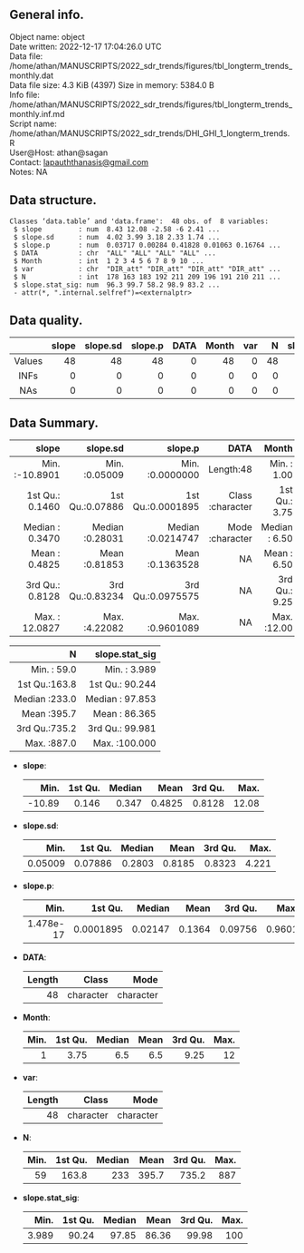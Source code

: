 <!-- This is a markdown file. -->


 General info.
---------------

Object name:    object      
Date written:   2022-12-17 17:04:26.0 UTC  
Data file:      /home/athan/MANUSCRIPTS/2022_sdr_trends/figures/tbl_longterm_trends_monthly.dat      
Data file size: 4.3 KiB (4397) 
Size in memory: 5384.0 B      
Info file:      /home/athan/MANUSCRIPTS/2022_sdr_trends/figures/tbl_longterm_trends_monthly.inf.md      
Script name:    /home/athan/MANUSCRIPTS/2022_sdr_trends/DHI_GHI_1_longterm_trends.R      
User@Host:      athan@sagan   
Contact:        <lapauththanasis@gmail.com>      
Notes:          NA      


 Data structure.
-----------------

```
Classes ‘data.table’ and 'data.frame':	48 obs. of  8 variables:
 $ slope         : num  8.43 12.08 -2.58 -6 2.41 ...
 $ slope.sd      : num  4.02 3.99 3.18 2.33 1.74 ...
 $ slope.p       : num  0.03717 0.00284 0.41828 0.01063 0.16764 ...
 $ DATA          : chr  "ALL" "ALL" "ALL" "ALL" ...
 $ Month         : int  1 2 3 4 5 6 7 8 9 10 ...
 $ var           : chr  "DIR_att" "DIR_att" "DIR_att" "DIR_att" ...
 $ N             : int  178 163 183 192 211 209 196 191 210 211 ...
 $ slope.stat_sig: num  96.3 99.7 58.2 98.9 83.2 ...
 - attr(*, ".internal.selfref")=<externalptr> 
```


 Data quality.
---------------

| &nbsp; | slope | slope.sd | slope.p | DATA | Month | var |  N | slope.stat_sig |
|:------:|------:|---------:|--------:|-----:|------:|----:|---:|---------------:|
| Values |    48 |       48 |      48 |    0 |    48 |   0 | 48 |             48 |
|  INFs  |     0 |        0 |       0 |    0 |     0 |   0 |  0 |              0 |
|  NAs   |     0 |        0 |       0 |    0 |     0 |   0 |  0 |              0 |


 Data Summary.
---------------

|            slope |        slope.sd |           slope.p |             DATA |         Month |              var |
|-----------------:|----------------:|------------------:|-----------------:|--------------:|-----------------:|
| Min.   :-10.8901 | Min.   :0.05009 | Min.   :0.0000000 |        Length:48 | Min.   : 1.00 |        Length:48 |
| 1st Qu.:  0.1460 | 1st Qu.:0.07886 | 1st Qu.:0.0001895 | Class :character | 1st Qu.: 3.75 | Class :character |
| Median :  0.3470 | Median :0.28031 | Median :0.0214747 | Mode  :character | Median : 6.50 | Mode  :character |
| Mean   :  0.4825 | Mean   :0.81853 | Mean   :0.1363528 |               NA | Mean   : 6.50 |               NA |
| 3rd Qu.:  0.8128 | 3rd Qu.:0.83234 | 3rd Qu.:0.0975575 |               NA | 3rd Qu.: 9.25 |               NA |
| Max.   : 12.0827 | Max.   :4.22082 | Max.   :0.9601089 |               NA | Max.   :12.00 |               NA |

 

|             N |  slope.stat_sig |
|--------------:|----------------:|
| Min.   : 59.0 | Min.   :  3.989 |
| 1st Qu.:163.8 | 1st Qu.: 90.244 |
| Median :233.0 | Median : 97.853 |
| Mean   :395.7 | Mean   : 86.365 |
| 3rd Qu.:735.2 | 3rd Qu.: 99.981 |
| Max.   :887.0 | Max.   :100.000 |



  * **slope**:


    |   Min. | 1st Qu. | Median |   Mean | 3rd Qu. |  Max. |
    |-------:|--------:|-------:|-------:|--------:|------:|
    | -10.89 |   0.146 |  0.347 | 0.4825 |  0.8128 | 12.08 |

  * **slope.sd**:


    |    Min. | 1st Qu. | Median |   Mean | 3rd Qu. |  Max. |
    |--------:|--------:|-------:|-------:|--------:|------:|
    | 0.05009 | 0.07886 | 0.2803 | 0.8185 |  0.8323 | 4.221 |

  * **slope.p**:


    |      Min. |   1st Qu. |  Median |   Mean | 3rd Qu. |   Max. |
    |----------:|----------:|--------:|-------:|--------:|-------:|
    | 1.478e-17 | 0.0001895 | 0.02147 | 0.1364 | 0.09756 | 0.9601 |

  * **DATA**:


    | Length |     Class |      Mode |
    |-------:|----------:|----------:|
    |     48 | character | character |

  * **Month**:


    | Min. | 1st Qu. | Median | Mean | 3rd Qu. | Max. |
    |-----:|--------:|-------:|-----:|--------:|-----:|
    |    1 |    3.75 |    6.5 |  6.5 |    9.25 |   12 |

  * **var**:


    | Length |     Class |      Mode |
    |-------:|----------:|----------:|
    |     48 | character | character |

  * **N**:


    | Min. | 1st Qu. | Median |  Mean | 3rd Qu. | Max. |
    |-----:|--------:|-------:|------:|--------:|-----:|
    |   59 |   163.8 |    233 | 395.7 |   735.2 |  887 |

  * **slope.stat_sig**:


    |  Min. | 1st Qu. | Median |  Mean | 3rd Qu. | Max. |
    |------:|--------:|-------:|------:|--------:|-----:|
    | 3.989 |   90.24 |  97.85 | 86.36 |   99.98 |  100 |


<!-- end of list -->


